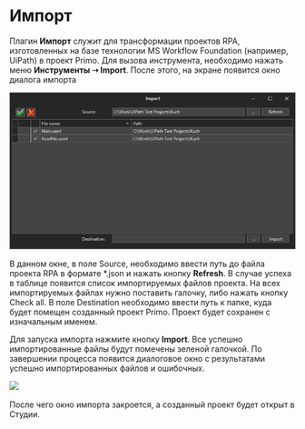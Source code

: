 # Импорт

Плагин **Импорт** служит для трансформации проектов RPA, изготовленных на базе технологии MS Workflow Foundation (например, UiPath) в проект Primo. Для вызова инструмента, необходимо нажать меню **Инструменты ➝ Import**. После этого, на экране появится окно диалога импорта

![](<../../.gitbook/assets/image (347).png>)

В данном окне, в поле Source, необходимо ввести путь до файла проекта RPA в формате \*.json и нажать кнопку **Refresh**. В случае успеха в таблице появится список импортируемых файлов проекта. На всех импортируемых файлах нужно поставить галочку, либо нажать кнопку Check all. В поле Destination необходимо ввести путь к папке, куда будет помещен созданный проект Primo. Проект будет сохранен с изначальным именем. 

Для запуска импорта нажмите кнопку **Import**. Все успешно импортированные файлы будут помечены зеленой галочкой. По завершении процесса появится диалоговое окно с результатами успешно импортированных файлов и ошибочных.

![](<../../.gitbook/assets/диалог, импорт.jpg>)

После чего окно импорта закроется, а созданный проект будет открыт в Студии.
